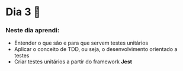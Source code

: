 # Dia 3 📆

### Neste dia aprendi:

* Entender o que são e para que servem testes unitários
* Aplicar o conceito de TDD, ou seja, o desenvolvimento orientado a testes
* Criar testes unitários a partir do framework **Jest**